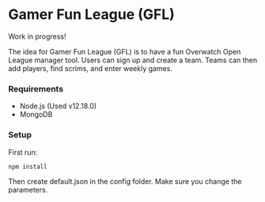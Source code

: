 # Gamer Fun League (GFL)

Work in progress!

The idea for Gamer Fun League (GFL) is to have a fun Overwatch Open League manager tool. Users can sign up and create a team. Teams can then add players, find scrims, and enter weekly games.

### Requirements

- Node.js (Used v12.18.0)
- MongoDB

### Setup

First run:

```
npm install
```

Then create default.json in the config folder. Make sure you change the parameters.
